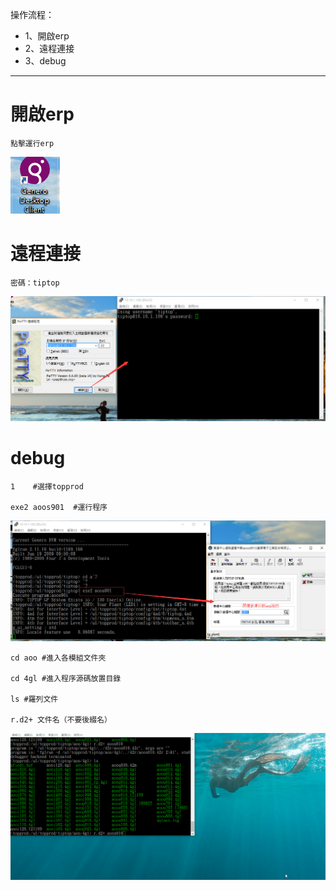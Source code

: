 操作流程：
- 1、開啟erp
- 2、遠程連接
- 3、debug

***

# 開啟erp

`點擊運行erp`

![](image/2-1.png)

# 遠程連接

`密碼：tiptop`

![](image/2-2.png)

# debug

```
1    #選擇topprod

exe2 aoos901  #運行程序
```

![](image/2-3.png)

```
cd aoo #進入各模組文件夾

cd 4gl #進入程序源碼放置目錄

ls #羅列文件

r.d2+ 文件名（不要後綴名）
```

![](image/2-4.gif)



